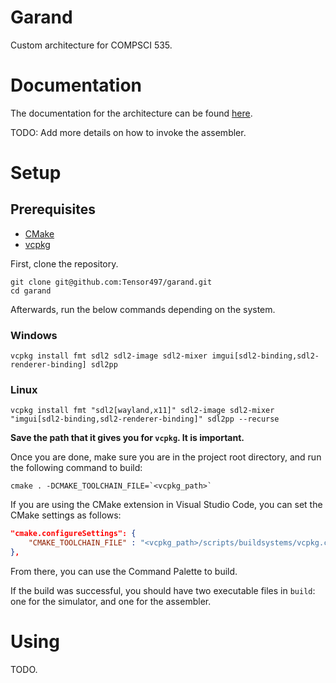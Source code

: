 # Garand
Custom architecture for COMPSCI 535.

# Documentation
The documentation for the architecture can be found [here](https://github.com/Tensor497/garand-docs).

TODO: Add more details on how to invoke the assembler.

# Setup
## Prerequisites
- [CMake]()
- [vcpkg](https://github.com/microsoft/vcpkg#getting-started)

First, clone the repository.
```
git clone git@github.com:Tensor497/garand.git
cd garand
```

Afterwards, run the below commands depending on the system.

### Windows
```
vcpkg install fmt sdl2 sdl2-image sdl2-mixer imgui[sdl2-binding,sdl2-renderer-binding] sdl2pp
```

### Linux
```
vcpkg install fmt "sdl2[wayland,x11]" sdl2-image sdl2-mixer "imgui[sdl2-binding,sdl2-renderer-binding]" sdl2pp --recurse
```

__Save the path that it gives you for `vcpkg`. It is important.__

Once you are done, make sure you are in the project root directory, and run the following command to build:
```
cmake . -DCMAKE_TOOLCHAIN_FILE=`<vcpkg_path>`
```

If you are using the CMake extension in Visual Studio Code, you can set the CMake settings as follows:
```JSON
"cmake.configureSettings": {
    "CMAKE_TOOLCHAIN_FILE" : "<vcpkg_path>/scripts/buildsystems/vcpkg.cmake"
},
```

From there, you can use the Command Palette to build.

If the build was successful, you should have two executable files in `build`: one for the simulator, and one for the assembler.

# Using
TODO.